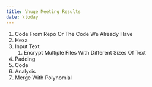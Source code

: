 ```yaml
---
title: \huge Meeting Results
date: \today
---
```


1. Code From Repo Or The Code We Already Have
2. Hexa
3. Input Text
   1. Encrypt Multiple Files  With Different Sizes Of Text
4. Padding
5. Code
6. Analysis
7. Merge With Polynomial
